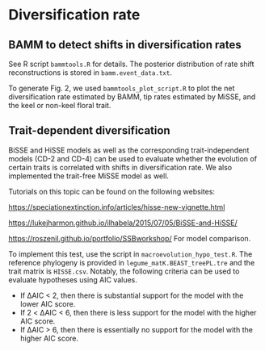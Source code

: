 # Diversification rate

## BAMM to detect shifts in diversification rates

See R script `bammtools.R` for details. The posterior distribution of rate shift reconstructions is stored in `bamm.event_data.txt`.

To generate Fig. 2, we used `bammtools_plot_script.R` to plot the net diversification rate estimated by BAMM, tip rates estimated by MiSSE, and the keel or non-keel floral trait.

## Trait-dependent diversification

BiSSE and HiSSE models as well as the corresponding trait-independent models (CD-2 and CD-4) can be used to evaluate whether the evolution of certain traits is correlated with shifts in diversification rate. We also implemented the trait-free MiSSE model as well.

Tutorials on this topic can be found on the following websites: 

https://speciationextinction.info/articles/hisse-new-vignette.html

https://lukejharmon.github.io/ilhabela/2015/07/05/BiSSE-and-HiSSE/

https://roszenil.github.io/portfolio/SSBworkshop/ For model comparison.

To implement this test, use the script in `macroevolution_hypo_test.R`. The reference phylogeny is provided in `legume_matK.BEAST_treePL.tre` and the trait matrix is `HISSE.csv`. Notably, the following criteria can be used to evaluate hypotheses using AIC values.

* If ΔAIC < 2, then there is substantial support for the model with the lower AIC score.
* If 2 < ΔAIC < 6, then there is less support for the model with the higher AIC score.
* If ΔAIC > 6, then there is essentially no support for the model with the higher AIC score.

